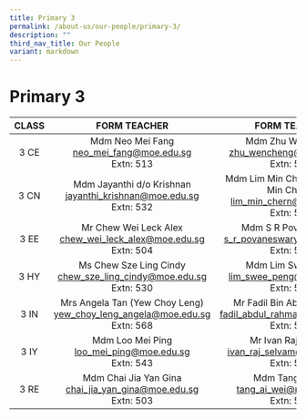 ```yaml
---
title: Primary 3
permalink: /about-us/our-people/primary-3/
description: ""
third_nav_title: Our People
variant: markdown
---
```

# Primary 3

| CLASS |                               FORM TEACHER                              |                            FORM TEACHER                            |
|:-----:|:----------------------------------------:|:----------------------------------------:|
|  3 CE | Mdm Neo Mei Fang<br>[neo_mei_fang@moe.edu.sg](mailto:neo_mei_fang@moe.edu.sg)<br>Extn: 513          | Mdm Zhu WenCheng<br>[zhu_wencheng@moe.edu.sg](mailto:zhu_wencheng@moe.edu.sg)<br>Extn: 508 |
|  3 CN |Mdm Jayanthi d/o Krishnan <br>[jayanthi_krishnan@moe.edu.sg](mailto:jayanthi_krishnan@moe.edu.sg)<br>Extn: 532 | Mdm Lim Min Chern (Mrs Chin Min Chern)<br>[lim_min_chern@moe.edu.sg](mailto:lim_min_chern@moe.edu.sg)<br>Extn: 512     |
|  3 EE |Mr Chew Wei Leck Alex <br>[chew_wei_leck_alex@moe.edu.sg](mailto:chew_wei_leck_alex@moe.edu.sg)<br>Extn: 504         |Mdm S R Povaneswary<br>[s_r_povaneswary@moe.edu.sg](mailto:s_r_povaneswary@moe.edu.sg)<br>Extn: 527   |
|  3 HY | Ms Chew Sze Ling Cindy <br>[chew_sze_ling_cindy@moe.edu.sg](mailto:chew_sze_ling_cindy@moe.edu.sg)<br>Extn: 530    |         Mdm Lim Swee Peng<br>[lim_swee_peng@moe.edu.sg](mailto:lim_swee_peng@moe.edu.sg)<br>Extn: 534        |
|  3 IN |  Mrs Angela Tan (Yew Choy Leng)<br>[yew_choy_leng_angela@moe.edu.sg](mailto:yew_choy_leng_angela@moe.edu.sg)<br>Extn: 568         |   Mr Fadil Bin Abdul Rahman <br>[fadil_abdul_rahman@moe.edu.sg](mailto:fadil_abdul_rahman@moe.edu.sg)<br>Extn: 507   |
|  3 IY | Mdm Loo Mei Ping<br>[loo_mei_ping@moe.edu.sg](mailto:loo_mei_ping@moe.edu.sg)<br>Extn: 543 |Mr Ivan Raj Selvam<br>[ivan_raj_selvam@moe.edu.sg](mailto:ivan_raj_selvam@moe.edu.sg)<br>Extn: 505|
|  3 RE |    Mdm Chai Jia Yan Gina<br> [chai_jia_yan_gina@moe.edu.sg](mailto:chai_jia_yan_gina@moe.edu.sg)<br>Extn: 503    |   Mdm Tang Ai Wei <br> [tang_ai_wei@moe.edu.sg](mailto:tang_ai_wei@moe.edu.sg)<br>Extn: 541     |